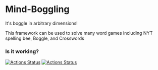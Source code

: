 # Mind-Boggling
It's boggle in arbitrary dimensions!

This framework can be used to solve many word games including NYT spelling bee, Boggle, and Crosswords


### Is it working?
[![Actions Status](https://github.com/JeremiahGelb/Mind-Boggling/workflows/Build/badge.svg)](https://github.com/JeremiahGelb/Mind-Boggling/actions)
[![Actions Status](https://github.com/JeremiahGelb/Mind-Boggling/workflows/Lint/badge.svg)](https://github.com/JeremiahGelb/Mind-Boggling/actions)
